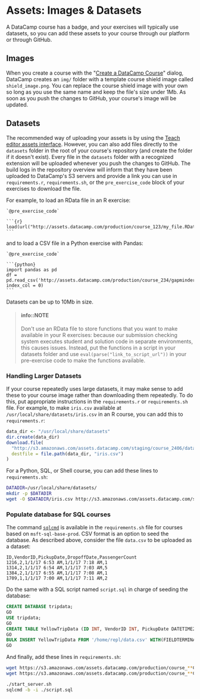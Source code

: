 # Assets: Images & Datasets

A DataCamp course has a badge, and your exercises will typically use datasets, so you can add these assets to your course through our platform or through GitHub.

## Images

When you create a course with the "[Create a DataCamp Course](/interface/create-content-dialog.md)" dialog, DataCamp creates an `img/` folder with a template course shield image called `shield_image.png`. You can replace the course shield image with your own so long as you use the same name and keep the file's size under 1Mb. As soon as you push the changes to GitHub, your course's image will be updated.

## Datasets

The recommended way of uploading your assets is by using the [Teach editor assets interface](/interface/teach-editor.md#editor-upload-assets).  However, you can also add files directly to the `datasets` folder in the root of your course's repository (and create the folder if it doesn't exist). Every file in the `datasets` folder with a recognized extension will be uploaded whenever you push the changes to GitHub. The build logs in the repository overview will inform that they have been uploaded to DataCamp's S3 servers and provide a link you can use in `requirements.r`, `requirements.sh`, or the `pre_exercise_code` block of your exercises to download the file.

For example, to load an RData file in an R exercise:

    `@pre_exercise_code`
    
    ```{r}
    load(url("http://assets.datacamp.com/production/course_123/my_file.RData"))
    ```

and to load a CSV file in a Python exercise with Pandas:

    `@pre_exercise_code`
          
    ```{python}
    import pandas as pd
    df = pd.read_csv('http://assets.datacamp.com/production/course_234/gapminder.csv', index_col = 0)
    ```

Datasets can be up to 10Mb in size. 

> #### info::NOTE
> Don't use an RData file to store functions that you want to make available in your R exercises: because our submission checking system executes student and solution code in separate environments, this causes issues. Instead, put the functions in a script in your datasets folder and use `eval(parse("link_to_script_url"))` in your pre-exercise code to make the functions available.

### Handling Larger Datasets

If your course repeatedly uses large datasets, it may make sense to add these to your course image rather than downloading them repeatedly.  To do this, put appropriate instructions in the `requirements.r` or `requirements.sh` file.  For example, to make `iris.csv` available at `/usr/local/share/datasets/iris.csv` in an R course, you can add this to `requirements.r`:

```r
data_dir <- "/usr/local/share/datasets"
dir.create(data_dir)
download.file(
  "http://s3.amazonaws.com/assets.datacamp.com/staging/course_2406/datasets/iris.csv",
  destfile = file.path(data_dir, "iris.csv")
)
```

For a Python, SQL, or Shell course, you can add these lines to `requirements.sh`:

```sh
DATADIR=/usr/local/share/datasets/
mkdir -p $DATADIR
wget -O $DATADIR/iris.csv http://s3.amazonaws.com/assets.datacamp.com/staging/course_2406/datasets/iris.csv
```

### Populate database for SQL courses

The command [`sqlcmd`](https://docs.microsoft.com/en-us/sql/tools/sqlcmd-utility?view=sql-server-2017) is available in the `requirements.sh` file for courses based on `msft-sql-base-prod`. CSV format is an option to seed the database. As described above, consider the file `data.csv` to be uploaded as a dataset:

```csv
ID,VendorID,PickupDate,DropoffDate,PassengerCount
1216,2,1/1/17 6:53 AM,1/1/17 7:18 AM,1
1314,2,1/1/17 6:54 AM,1/1/17 7:03 AM,5
1384,2,1/1/17 6:55 AM,1/1/17 7:08 AM,1
1709,1,1/1/17 7:00 AM,1/1/17 7:11 AM,2
```

Do the same with a SQL script named `script.sql` in charge of seeding the database:

```sql
CREATE DATABASE tripdata;
GO
USE tripdata;
GO
CREATE TABLE YellowTripData (ID INT, VendorID INT, PickupDate DATETIME2, DropoffDate DATETIME2, PassengerCount INT);
GO
BULK INSERT YellowTripData FROM '/home/repl/data.csv' WITH(FIELDTERMINATOR =',', ROWTERMINATOR = '\n', FIRSTROW = 2);
GO
```

And finally, add these lines in `requirements.sh`:

```bash
wget https://s3.amazonaws.com/assets.datacamp.com/production/course_**COURSEID**/datasets/data.csv
wget https://s3.amazonaws.com/assets.datacamp.com/production/course_**COURSEID**/datasets/script.sql

./start_server.sh
sqlcmd -b -i ./script.sql
```
